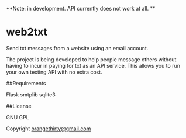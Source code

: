 **Note: in development. API currently does not work at all. **

web2txt
=========

Send txt messages from a website using an email account.

The project is being developed to help people message others without having to incur in paying for txt as an API 
service. This allows you to run your own texting API with no extra cost.


##Requirements

Flask
smtplib
sqlite3


##License

GNU GPL

Copyright orangethirty@gmail.com



